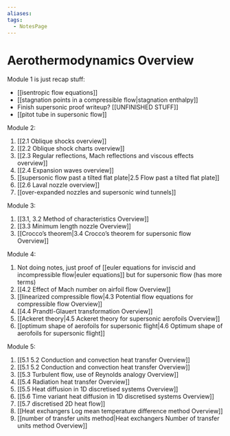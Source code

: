 ```yaml
---
aliases: 
tags:
  - NotesPage
---
```


# Aerothermodynamics Overview

Module 1 is just recap stuff:
- [[isentropic flow equations]]
- [[stagnation points in a compressible flow|stagnation enthalpy]]
- Finish supersonic proof writeup? [[UNFINISHED STUFF]]
- [[pitot tube in supersonic flow]]

Module 2:
1) [[2.1 Oblique shocks overview]]
2) [[2.2 Oblique shock charts overview]]
3) [[2.3 Regular reflections, Mach reflections and viscous effects overview]]
4) [[2.4 Expansion waves overview]]
5) [[supersonic flow past a tilted flat plate|2.5 Flow past a tilted flat plate]]
6) [[2.6 Laval nozzle overview]]
7) [[over-expanded nozzles and supersonic wind tunnels]]

Module 3:
1) [[3.1, 3.2 Method of characteristics Overview]]
2) [[3.3 Minimum length nozzle Overview]]
3) [[Crocco’s theorem|3.4 Crocco’s theorem for supersonic flow Overview]]

Module 4:
1) Not doing notes, just proof of [[euler equations for inviscid and incompressible flow|euler equations]] but for supersonic flow (has more terms)
2) [[4.2 Effect of Mach number on airfoil flow Overview]]
3) [[linearized compressible flow|4.3 Potential flow equations for compressible flow Overview]]
4) [[4.4 Prandtl-Glauert transformation Overview]]
5) [[Ackeret theory|4.5 Ackeret theory for supersonic aerofoils Overview]]
6) [[optimum shape of aerofoils for supersonic flight|4.6 Optimum shape of aerofoils for supersonic flight]]

Module 5:
1) [[5.1 5.2 Conduction and convection heat transfer Overview]]
2) [[5.1 5.2 Conduction and convection heat transfer Overview]]
3) [[5.3 Turbulent flow, use of Reynolds analogy Overview]]
4) [[5.4 Radiation heat transfer Overview]]
5) [[5.5 Heat diffusion in 1D discretised systems Overview]]
6) [[5.6 Time variant heat diffusion in 1D discretised systems Overview]]
7) [[5.7 discretised 2D heat flow]]
8) [[Heat exchangers Log mean temperature difference method Overview]]
9) [[number of transfer units method|Heat exchangers Number of transfer units method Overview]]



